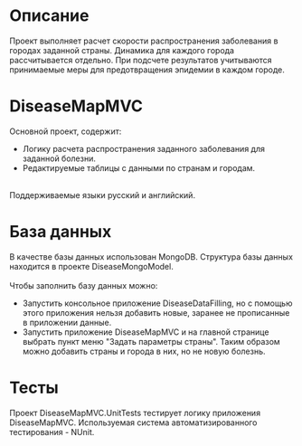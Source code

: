 <h1>Описание</h1>
Проект выполняет расчет скорости распространения заболевания в городах заданной страны. Динамика для каждого города рассчитывается отдельно.
При подсчете результатов учитываются принимаемые меры для предотвращения эпидемии в каждом городе. 
<br />
<h1>DiseaseMapMVC</h1>
Основной проект, содержит:
<br />
<ul>
<li>Логику расчета распространения заданного заболевания для заданной болезни.</li>
<li>Редактируемые таблицы с данными по странам и городам.</li>
</ul>
<br /> 
Поддерживаемые языки русский и английский.
<h1>База данных</h1>
В качестве базы данных использован MongoDB. Структура базы данных находится в проекте DiseaseMongoModel. 
<br />
<br />
Чтобы заполнить базу данных можно:
<br />
<ul>
<li>Запустить консольное приложение DiseaseDataFilling, но с помощью этого приложения нельзя добавить новые, заранее не прописанные в приложении данные.</li>
<li>Запустить приложение DiseaseMapMVC и на главной странице выбрать пункт меню "Задать параметры страны". Таким образом можно добавить страны и города в них, 
но не новую болезнь.</li>
</ul>
<h1>Тесты</h1>
Проект DiseaseMapMVC.UnitTests тестирует логику приложения DiseaseMapMVC. Используемая система автоматизированного тестирования - NUnit.
